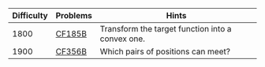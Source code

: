 | Difficulty | Problems | Hints |
| -------- | -------- | -------- |
| 1800 | [CF185B](https://codeforces.com/problemset/problem/185/B) | Transform the target function into a convex one. |
| 1900 | [CF356B](https://codeforces.com/problemset/problem/356/B) | Which pairs of positions can meet? |